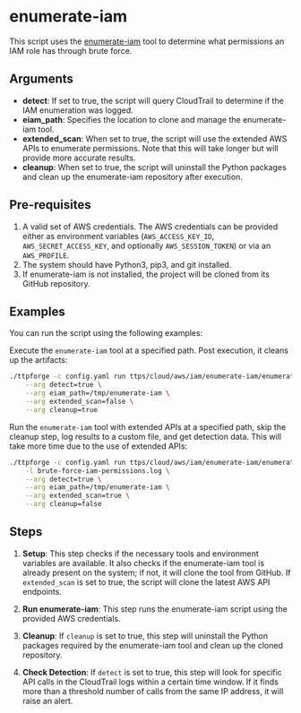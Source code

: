 # enumerate-iam

This script uses the [enumerate-iam](https://github.com/andresriancho/enumerate-iam)
tool to determine what permissions an IAM role has through brute force.

## Arguments

- **detect**: If set to true, the script will query CloudTrail to determine if the IAM enumeration was logged.
- **eiam_path**: Specifies the location to clone and manage the enumerate-iam tool.
- **extended_scan**: When set to true, the script will use the
  extended AWS APIs to enumerate permissions.
  Note that this will take longer but will provide more accurate results.
- **cleanup**: When set to true, the script will uninstall the
  Python packages and clean up the enumerate-iam repository
  after execution.

## Pre-requisites

1. A valid set of AWS credentials. The AWS credentials can be
   provided either as environment variables (`AWS_ACCESS_KEY_ID`,
   `AWS_SECRET_ACCESS_KEY`, and optionally `AWS_SESSION_TOKEN`) or
   via an `AWS_PROFILE`.
1. The system should have Python3, pip3, and git installed.
1. If enumerate-iam is not installed, the project will be cloned from
   its GitHub repository.

## Examples

You can run the script using the following examples:

Execute the `enumerate-iam` tool at a specified path. Post execution,
it cleans up the artifacts:

```bash
./ttpforge -c config.yaml run ttps/cloud/aws/iam/enumerate-iam/enumerate-iam.yaml \
    --arg detect=true \
    --arg eiam_path=/tmp/enumerate-iam \
    --arg extended_scan=false \
    --arg cleanup=true
```

Run the `enumerate-iam` tool with extended APIs at a specified path,
skip the cleanup step, log results to a custom file, and get detection
data. This will take more time due to the use of extended APIs:

```bash
./ttpforge -c config.yaml run ttps/cloud/aws/iam/enumerate-iam/enumerate-iam.yaml \
    -l brute-force-iam-permissions.log \
    --arg detect=true \
    --arg eiam_path=/tmp/enumerate-iam \
    --arg extended_scan=true \
    --arg cleanup=false
```

## Steps

1. **Setup**: This step checks if the necessary tools and environment
   variables are available. It also checks if the enumerate-iam tool is
   already present on the system; if not, it will clone the tool from
   GitHub. If `extended_scan` is set to true, the script will clone the
   latest AWS API endpoints.

1. **Run enumerate-iam**: This step runs the enumerate-iam script using
   the provided AWS credentials.

1. **Cleanup**: If `cleanup` is set to true, this step will uninstall
   the Python packages required by the enumerate-iam tool and clean up the cloned repository.

1. **Check Detection**: If `detect` is set to true, this step will look
   for specific API calls in the CloudTrail logs within a certain time
   window. If it finds more than a threshold number of calls from the same IP address, it will raise an alert.
